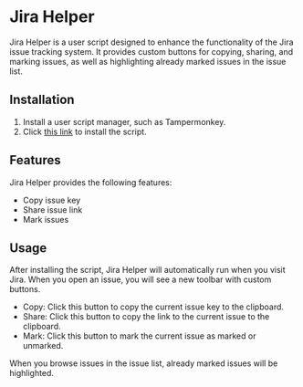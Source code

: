 # Jira Helper

Jira Helper is a user script designed to enhance the functionality of the Jira issue tracking system. It provides custom buttons for copying, sharing, and marking issues, as well as highlighting already marked issues in the issue list.

## Installation

1. Install a user script manager, such as Tampermonkey.
2. Click [this link](https://greasyfork.org/zh-CN/scripts/472239-jira-helper) to install the script.

## Features

Jira Helper provides the following features:

- Copy issue key
- Share issue link
- Mark issues

## Usage

After installing the script, Jira Helper will automatically run when you visit Jira. When you open an issue, you will see a new toolbar with custom buttons.

- Copy: Click this button to copy the current issue key to the clipboard.
- Share: Click this button to copy the link to the current issue to the clipboard.
- Mark: Click this button to mark the current issue as marked or unmarked.

When you browse issues in the issue list, already marked issues will be highlighted.
